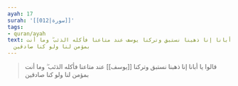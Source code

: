 ```yaml
---
ayah: 17
surah: '[[012|سورة]]'
tags:
- quran/ayah
text: قالوا يا أبانا إنا ذهبنا نستبق وتركنا يوسف عند متاعنا فأكله الذئب ۖ وما أنت
  بمؤمن لنا ولو كنا صادقين
---
```

> قالوا يا أبانا إنا ذهبنا نستبق وتركنا [[يوسف]] عند متاعنا فأكله الذئب ۖ وما أنت بمؤمن لنا ولو كنا صادقين
